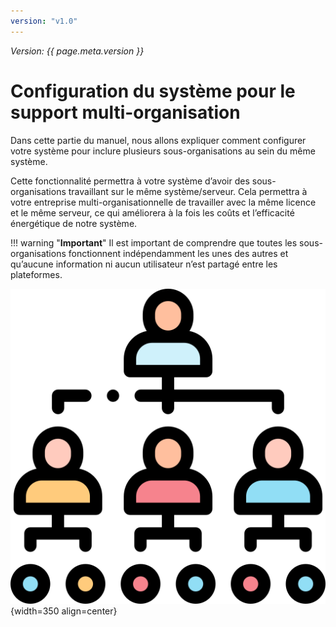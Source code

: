 ```yaml
---
version: "v1.0"
---
```


<span class="version-label">*Version: {{ page.meta.version }}*</span>

# Configuration du système pour le support multi-organisation

Dans cette partie du manuel, nous allons expliquer comment configurer votre système pour inclure plusieurs sous-organisations au sein du même système.

Cette fonctionnalité permettra à votre système d’avoir des sous-organisations travaillant sur le même système/serveur. Cela permettra à votre entreprise multi-organisationnelle de travailler avec la même licence et le même serveur, ce qui améliorera à la fois les coûts et l’efficacité énergétique de notre système.

!!! warning "**Important**"
    Il est important de comprendre que toutes les sous-organisations fonctionnent indépendamment les unes des autres et qu’aucune information ni aucun utilisateur n’est partagé entre les plateformes.

![Image](../img/Icons_and_more/hierarchy.png){width=350 align=center}
